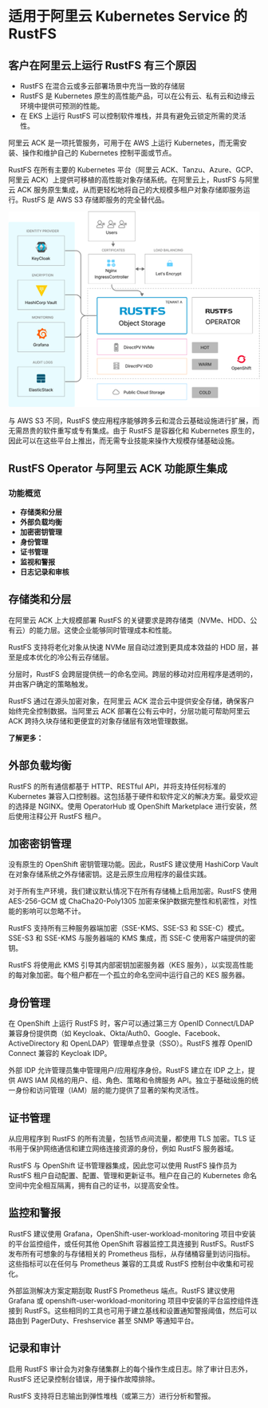 # 适用于阿里云 Kubernetes Service 的 RustFS

## 客户在阿里云上运行 RustFS 有三个原因

- RustFS 在混合云或多云部署场景中充当一致的存储层
- RustFS 是 Kubernetes 原生的高性能产品，可以在公有云、私有云和边缘云环境中提供可预测的性能。
- 在 EKS 上运行 RustFS 可以控制软件堆栈，并具有避免云锁定所需的灵活性。

阿里云 ACK 是一项托管服务，可用于在 AWS 上运行 Kubernetes，而无需安装、操作和维护自己的 Kubernetes 控制平面或节点。

RustFS 在所有主要的 Kubernetes 平台（阿里云 ACK、Tanzu、Azure、GCP、阿里云 ACK）上提供可移植的高性能对象存储系统。在阿里云上，RustFS 与阿里云 ACK 服务原生集成，从而更轻松地将自己的大规模多租户对象存储即服务运行。RustFS 是 AWS S3 存储即服务的完全替代品。

![RustFS 架构图](images/sec1-1.png)

与 AWS S3 不同，RustFS 使应用程序能够跨多云和混合云基础设施进行扩展，而无需昂贵的软件重写或专有集成。由于 RustFS 是容器化和 Kubernetes 原生的，因此可以在这些平台上推出，而无需专业技能来操作大规模存储基础设施。

## RustFS Operator 与阿里云 ACK 功能原生集成

### 功能概览

- **存储类和分层**
- **外部负载均衡**
- **加密密钥管理**
- **身份管理**
- **证书管理**
- **监视和警报**
- **日志记录和审核**

## 存储类和分层

在阿里云 ACK 上大规模部署 RustFS 的关键要求是跨存储类（NVMe、HDD、公有云）的能力层。这使企业能够同时管理成本和性能。

RustFS 支持将老化对象从快速 NVMe 层自动过渡到更具成本效益的 HDD 层，甚至是成本优化的冷公有云存储层。

分层时，RustFS 会跨层提供统一的命名空间。跨层的移动对应用程序是透明的，并由客户确定的策略触发。

RustFS 通过在源头加密对象，在阿里云 ACK 混合云中提供安全存储，确保客户始终完全控制数据。当阿里云 ACK 部署在公有云中时，分层功能可帮助阿里云 ACK 跨持久块存储和更便宜的对象存储层有效地管理数据。

**了解更多：**

## 外部负载均衡

RustFS 的所有通信都基于 HTTP、RESTful API，并将支持任何标准的 Kubernetes 兼容入口控制器。这包括基于硬件和软件定义的解决方案。最受欢迎的选择是 NGINX。使用 OperatorHub 或 OpenShift Marketplace 进行安装，然后使用注释公开 RustFS 租户。

## 加密密钥管理

没有原生的 OpenShift 密钥管理功能。因此，RustFS 建议使用 HashiCorp Vault 在对象存储系统之外存储密钥。这是云原生应用程序的最佳实践。

对于所有生产环境，我们建议默认情况下在所有存储桶上启用加密。RustFS 使用 AES-256-GCM 或 ChaCha20-Poly1305 加密来保护数据完整性和机密性，对性能的影响可以忽略不计。

RustFS 支持所有三种服务器端加密（SSE-KMS、SSE-S3 和 SSE-C）模式。SSE-S3 和 SSE-KMS 与服务器端的 KMS 集成，而 SSE-C 使用客户端提供的密钥。

RustFS 将使用此 KMS 引导其内部密钥加密服务器（KES 服务），以实现高性能的每对象加密。每个租户都在一个孤立的命名空间中运行自己的 KES 服务器。

## 身份管理

在 OpenShift 上运行 RustFS 时，客户可以通过第三方 OpenID Connect/LDAP 兼容身份提供商（如 Keycloak、Okta/Auth0、Google、Facebook、ActiveDirectory 和 OpenLDAP）管理单点登录（SSO）。RustFS 推荐 OpenID Connect 兼容的 Keycloak IDP。

外部 IDP 允许管理员集中管理用户/应用程序身份。RustFS 建立在 IDP 之上，提供 AWS IAM 风格的用户、组、角色、策略和令牌服务 API。独立于基础设施的统一身份和访问管理（IAM）层的能力提供了显著的架构灵活性。

## 证书管理

从应用程序到 RustFS 的所有流量，包括节点间流量，都使用 TLS 加密。TLS 证书用于保护网络通信和建立网络连接资源的身份，例如 RustFS 服务器域。

RustFS 与 OpenShift 证书管理器集成，因此您可以使用 RustFS 操作员为 RustFS 租户自动配置、配置、管理和更新证书。租户在自己的 Kubernetes 命名空间中完全相互隔离，拥有自己的证书，以提高安全性。

## 监控和警报

RustFS 建议使用 Grafana，OpenShift-user-workload-monitoring 项目中安装的平台监控组件，或任何其他 OpenShift 容器监控工具连接到 RustFS。RustFS 发布所有可想象的与存储相关的 Prometheus 指标，从存储桶容量到访问指标。这些指标可以在任何与 Prometheus 兼容的工具或 RustFS 控制台中收集和可视化。

外部监测解决方案定期刮取 RustFS Prometheus 端点。RustFS 建议使用 Grafana 或 openshift-user-workload-monitoring 项目中安装的平台监控组件连接到 RustFS。这些相同的工具也可用于建立基线和设置通知警报阈值，然后可以路由到 PagerDuty、Freshservice 甚至 SNMP 等通知平台。

## 记录和审计

启用 RustFS 审计会为对象存储集群上的每个操作生成日志。除了审计日志外，RustFS 还记录控制台错误，用于操作故障排除。

RustFS 支持将日志输出到弹性堆栈（或第三方）进行分析和警报。
